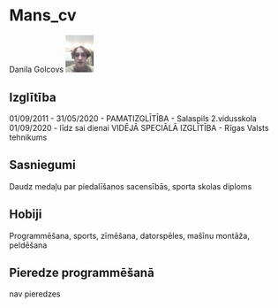 # Mans_cv
Danila Golcovs
<img src="https://github.com/danila-lab/Mans_cv/blob/main/20210201_163821.jpg?raw=true" width="10%" height="10%">

## Izglītība
01/09/2011 - 31/05/2020 - PAMATIZGLĪTĪBA - Salaspils 2.vidusskola
01/09/2020 - līdz sai dienai VIDĒJĀ SPECIĀLĀ IZGLĪTĪBA - Rīgas Valsts tehnikums

## Sasniegumi
Daudz medaļu par piedalīšanos sacensībās, sporta skolas diploms

## Hobiji
Programmēšana, sports, zīmēšana, datorspēles, mašīnu montāža, peldēšana

## Pieredze programmēšanā
nav pieredzes
